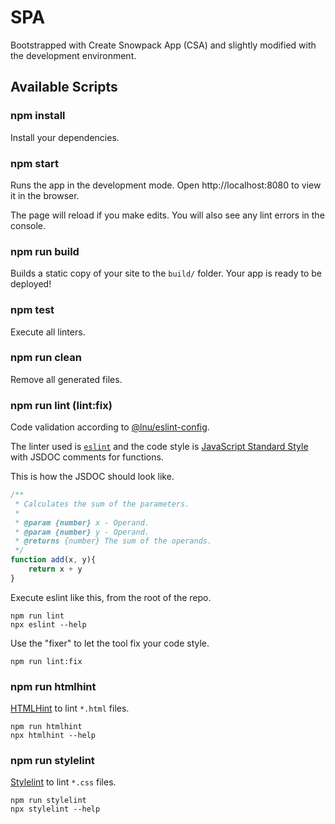 SPA
======================

Bootstrapped with Create Snowpack App (CSA) and slightly modified with the development environment.



Available Scripts
----------------------


### npm install

Install your dependencies.



### npm start

Runs the app in the development mode.
Open http://localhost:8080 to view it in the browser.

The page will reload if you make edits.
You will also see any lint errors in the console.



### npm run build

Builds a static copy of your site to the `build/` folder.
Your app is ready to be deployed!



### npm test

Execute all linters.



### npm run clean

Remove all generated files.



### npm run lint (lint:fix)

Code validation according to [@lnu/eslint-config](https://www.npmjs.com/package/@lnu/eslint-config).

The linter used is [`eslint`](https://eslint.org/) and the code style is [JavaScript Standard Style](https://standardjs.com/rules.html) with JSDOC comments for functions.

This is how the JSDOC should look like.

```javascript
/**
 * Calculates the sum of the parameters.
 *
 * @param {number} x - Operand.
 * @param {number} y - Operand.
 * @returns {number} The sum of the operands.
 */
function add(x, y){
    return x + y
}
```

Execute eslint like this, from the root of the repo.

```
npm run lint
npx eslint --help
```

Use the "fixer" to let the tool fix your code style.

```
npm run lint:fix
```



### npm run htmlhint

[HTMLHint](https://htmlhint.com/) to lint `*.html` files.

```
npm run htmlhint
npx htmlhint --help
```



### npm run stylelint

[Stylelint](https://stylelint.io/) to lint `*.css` files.

```
npm run stylelint
npx stylelint --help
```
